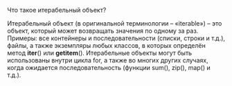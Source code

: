 Что такое итерабельный объект?

Итерабельный объект (в оригинальной терминологии – «iterable») – это объект, который может возвращать значения по одному за раз. Примеры: все контейнеры и последовательности (списки, строки и т.д.), файлы, а также экземпляры любых классов, в которых определён метод __iter__() или __getitem__(). Итерабельные объекты могут быть использованы внутри цикла for, а также во многих других случаях, когда ожидается последовательность (функции sum(), zip(), map() и т.д.).